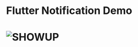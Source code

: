 <h1>Flutter Notification Demo <h1>


![SHOWUP](https://user-images.githubusercontent.com/42071241/189528958-423666e8-2345-4e8d-8cd9-b48c0cb59fec.png)
